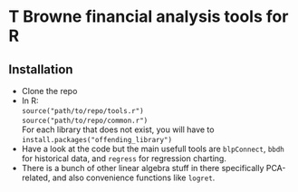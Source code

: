 # T Browne financial analysis tools for R #

## Installation
* Clone the repo
* In R:  
  `source("path/to/repo/tools.r")`  
  `source("path/to/repo/common.r")`  
  For each library that does not exist, you will have to `install.packages("offending_library")`  
* Have a look at the code but the main usefull tools are `blpConnect`, `bbdh` for historical data, and `regress` for regression charting.
* There is a bunch of other linear algebra stuff in there specifically PCA-related, and also convenience functions like `logret`. 


